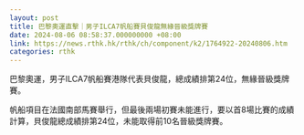 ```yaml
---
layout: post
title: 巴黎奧運直擊｜男子ILCA7帆船賽貝俊龍無緣晉級獎牌賽
date: 2024-08-06 08:58:37.000000000 +08:00
link: https://news.rthk.hk/rthk/ch/component/k2/1764922-20240806.htm
categories: rthk
---
```


巴黎奧運，男子ILCA7帆船賽港隊代表貝俊龍，總成績排第24位，無緣晉級獎牌賽。

帆船項目在法國南部馬賽舉行，但最後兩場初賽未能進行，要以首8場比賽的成績計算，貝俊龍總成績排第24位，未能取得前10名晉級獎牌賽。
